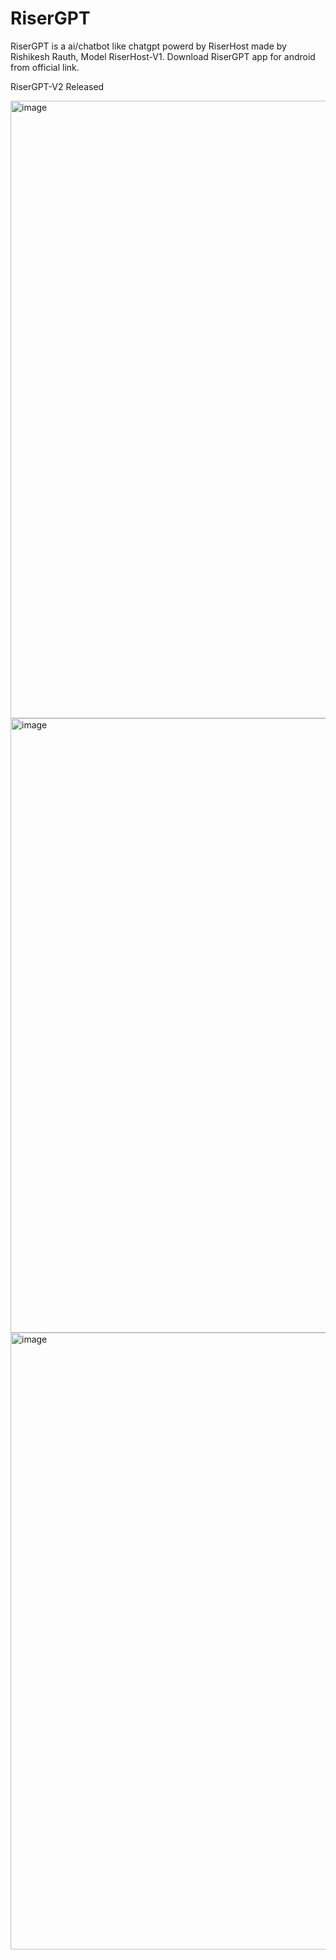 # RiserGPT
RiserGPT is a ai/chatbot like chatgpt powerd by RiserHost made by Rishikesh Rauth, Model RiserHost-V1. Download RiserGPT app for android from official link.

RiserGPT-V2 Released

<img width="1919" height="988" alt="image" src="https://github.com/user-attachments/assets/a30a6038-0c98-42b2-b1aa-e9e04ca96baf" />
<img width="1919" height="983" alt="image" src="https://github.com/user-attachments/assets/3808d5c6-c604-478e-9caa-f1d1baf6db41" />
<img width="1919" height="987" alt="image" src="https://github.com/user-attachments/assets/d6f0bf1d-bc8d-407f-9316-266280ff8b48" />
